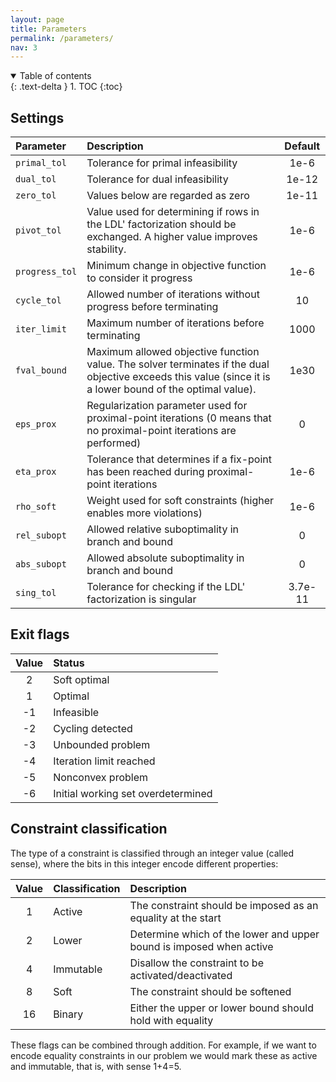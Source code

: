 ```yaml
---
layout: page
title: Parameters 
permalink: /parameters/
nav: 3 
---
```

<details open markdown="block">
<summary>
Table of contents
</summary>
{: .text-delta }
1. TOC
{:toc}
</details>


## Settings

|  Parameter |  Description| Default |
|:-------------|:------------------|:------:|
| `primal_tol`  | Tolerance for primal infeasibility|  1e-6 |
| `dual_tol`	 | Tolerance for dual infeasibility| 1e-12|
| `zero_tol` | Values below are regarded as zero | 1e-11|
| `pivot_tol` | Value used for determining if rows in the LDL' factorization should be exchanged. A higher value improves stability. | 1e-6|
| `progress_tol` | Minimum change in objective function to consider it progress | 1e-6|
| `cycle_tol` | Allowed number of iterations without progress before terminating| 10 |
| `iter_limit` | Maximum number of iterations before terminating| 1000 |
| `fval_bound` | Maximum allowed objective function value. The solver terminates if the dual objective exceeds this value (since it is a lower bound of the optimal value). | 1e30|
| `eps_prox` | Regularization parameter used for proximal-point iterations (0 means that no proximal-point iterations are performed) | 0|
| `eta_prox` | Tolerance that determines if a fix-point has been reached during proximal-point iterations | 1e-6|
| `rho_soft` | Weight used for soft constraints (higher enables more violations) | 1e-6|
| `rel_subopt` | Allowed relative suboptimality in branch and bound | 0 |
| `abs_subopt` | Allowed absolute suboptimality in branch and bound | 0 |
| `sing_tol` | Tolerance for checking if the LDL' factorization is singular| 3.7e-11 |


## Exit flags 

|Value|Status |
|:-:|:-------|
|2|Soft optimal|
|1|Optimal |
|-1|Infeasible|
|-2|Cycling detected|
|-3|Unbounded problem|
|-4|Iteration limit reached|
|-5|Nonconvex problem|
|-6|Initial working set overdetermined|

## Constraint classification
The type of a constraint is classified through an integer value (called sense), where the bits in this integer encode different properties: 

|Value| Classification|Description
|:-:|:-------|:--|
|1|Active| The constraint should be imposed as an equality at the start|
|2|Lower| Determine which of the lower and upper bound is imposed when active| 
|4|Immutable| Disallow the constraint to be activated/deactivated|
|8|Soft| The constraint should be softened | 
|16|Binary| Either the upper or lower bound should hold with equality|

These flags can be combined through addition. For example, if we want to encode equality constraints in our problem we would mark these as active and immutable, that is, with sense 1+4=5.
